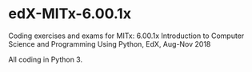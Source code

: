 # edX-MITx-6.00.1x
Coding exercises and exams for MITx: 6.00.1x Introduction to Computer Science and Programming Using Python, EdX, Aug-Nov 2018

All coding in Python 3.

